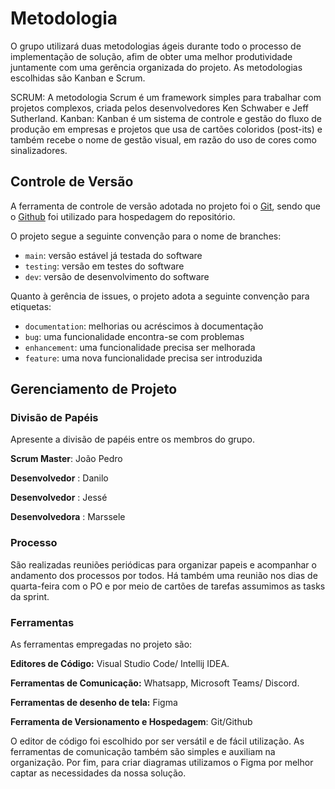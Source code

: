 
# Metodologia
O grupo utilizará duas metodologias ágeis durante todo o processo de implementação de solução, afim de obter uma melhor produtividade juntamente com uma gerência organizada do projeto. As metodologias escolhidas são Kanban e Scrum.

SCRUM: A metodologia Scrum é um framework simples para trabalhar com projetos complexos, criada pelos desenvolvedores Ken Schwaber e Jeff Sutherland.
Kanban: Kanban é um sistema de controle e gestão do fluxo de produção em empresas e projetos que usa de cartões coloridos (post-its) e também recebe o nome de gestão visual, em razão do uso de cores como sinalizadores.

## Controle de Versão

A ferramenta de controle de versão adotada no projeto foi o
[Git](https://git-scm.com/), sendo que o [Github](https://github.com)
foi utilizado para hospedagem do repositório.

O projeto segue a seguinte convenção para o nome de branches:

- `main`: versão estável já testada do software
- `testing`: versão em testes do software
- `dev`: versão de desenvolvimento do software

Quanto à gerência de issues, o projeto adota a seguinte convenção para
etiquetas:

- `documentation`: melhorias ou acréscimos à documentação
- `bug`: uma funcionalidade encontra-se com problemas
- `enhancement`: uma funcionalidade precisa ser melhorada
- `feature`: uma nova funcionalidade precisa ser introduzida

## Gerenciamento de Projeto

### Divisão de Papéis

Apresente a divisão de papéis entre os membros do grupo.

**Scrum Master**: João Pedro

**Desenvolvedor** : Danilo

**Desenvolvedor** : Jessé

**Desenvolvedora** : Marssele


### Processo

São realizadas reuniões periódicas para organizar papeis e acompanhar o andamento dos processos por todos. Há também uma reunião nos dias de quarta-feira com o PO e por meio de cartões de tarefas assumimos as tasks da sprint.

### Ferramentas

As ferramentas empregadas no projeto são:

**Editores de Código:** Visual Studio Code/ Intellij IDEA.

**Ferramentas de Comunicação:** Whatsapp, Microsoft Teams/ Discord.

**Ferramentas de desenho de tela:** Figma

**Ferramenta de Versionamento e Hospedagem**: Git/Github

O editor de código foi escolhido por ser versátil e de fácil utilização. As ferramentas de comunicação também são simples e auxiliam na organização.
Por fim, para criar diagramas utilizamos o Figma por melhor captar as
necessidades da nossa solução.
